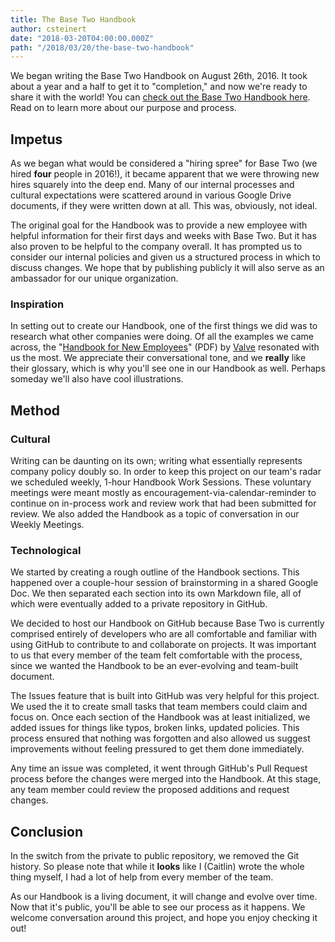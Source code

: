 ```yaml
---
title: The Base Two Handbook
author: csteinert
date: "2018-03-20T04:00:00.000Z"
path: "/2018/03/20/the-base-two-handbook"
---
```


We began writing the Base Two Handbook on August 26th, 2016. It took about a year
and a half to get it to "completion," and now we're ready to share it with the
world! You can [check out the Base Two Handbook here](https://github.com/b2io/handbook).
Read on to learn more about our purpose and process.

## Impetus

As we began what would be considered a "hiring spree" for Base Two (we hired
**four** people in 2016!), it became apparent that we were throwing new hires
squarely into the deep end. Many of our internal processes and cultural
expectations were scattered around in various Google Drive documents, if they
were written down at all. This was, obviously, not ideal.

The original goal for the Handbook was to provide a new employee with helpful
information for their first days and weeks with Base Two. But it has also proven
to be helpful to the company overall. It has prompted us to consider our internal
policies and given us a structured process in which to discuss changes. We
hope that by publishing publicly it will also serve as an ambassador for our
unique organization.

### Inspiration

In setting out to create our Handbook, one of the first things we did was to
research what other companies were doing. Of all the examples we came across,
the "[Handbook for New Employees](http://media.steampowered.com/apps/valve/Valve_Handbook_LowRes.pdf)"
(PDF) by [Valve](http://www.valvesoftware.com/) resonated with us the most. We appreciate their conversational
tone, and we **really** like their glossary, which is why you'll see one in our
Handbook as well. Perhaps someday we'll also have cool illustrations.

## Method

### Cultural

Writing can be daunting on its own; writing what essentially represents
company policy doubly so. In order to keep this project on our team's radar we
scheduled weekly, 1-hour Handbook Work Sessions. These voluntary meetings were
meant mostly as encouragement-via-calendar-reminder to continue on in-process
work and review work that had been submitted for review. We also added the
Handbook as a topic of conversation in our Weekly Meetings.

### Technological

We started by creating a rough outline of the Handbook sections. This happened
over a couple-hour session of brainstorming in a shared Google Doc. We then
separated each section into its own Markdown file, all of which were eventually
added to a private repository in GitHub.

We decided to host our Handbook on GitHub because Base Two is currently
comprised entirely of developers who are all comfortable and familiar with using
GitHub to contribute to and collaborate on projects. It was important to us that
every member of the team felt comfortable with the process, since we wanted the
Handbook to be an ever-evolving and team-built document.

The Issues feature that is built into GitHub was very helpful for this project.
We used the it to create small tasks that team members could claim and focus on.
Once each section of the Handbook was at least initialized, we added issues for
things like typos, broken links, updated policies. This process ensured that
nothing was forgotten and also allowed us suggest improvements without feeling
pressured to get them done immediately.

Any time an issue was completed, it went through GitHub's Pull Request process
before the changes were merged into the Handbook. At this stage, any team member
could review the proposed additions and request changes.

## Conclusion

In the switch from the private to public repository, we removed the Git history.
So please note that while it **looks** like I (Caitlin) wrote the whole thing
myself, I had a lot of help from every member of the team.

As our Handbook is a living document, it will change and evolve over time. Now
that it's public, you'll be able to see our process as it happens. We welcome
conversation around this project, and hope you enjoy checking it out!
